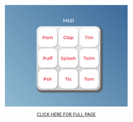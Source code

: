 <div align="center">
  <img src="images/screenshot-midi.png" width="400"/>
  <p><a href="https://digital-instrument-player.vercel.app/">CLICK HERE FOR FULL PAGE<a></p>
</div>
